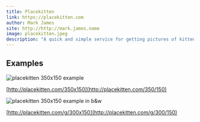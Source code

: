 ```yaml
---
title: Placekitten
link: https://placekitten.com
author: Mark James
site: http://http://mark.james.name
image: placekitten.jpeg
description: "A quick and simple service for getting pictures of kittens for use as placeholders in your designs or code."
---
```


## Examples

![placekitten 350x150 example](http://placekitten.com/350/150)

[http://placekitten.com/350x150](http://placekitten.com/350/150)

![placekitten 350x150 example in b&w](http://placekitten.com/g/350/150)

[http://placekitten.com/g/300x150](http://placekitten.com/g/300/150)
